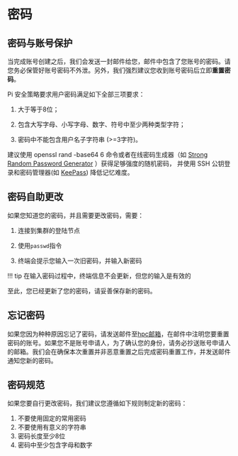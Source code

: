 # 密码

## 密码与账号保护

当完成账号创建之后，我们会发送一封邮件给您，邮件中包含了您账号的密码。请您务必保管好账号密码不外泄。另外，我们强烈建议您收到账号密码后立即**重置密码**。

Pi 安全策略要求用户密码满足如下全部三项要求：

1. 大于等于8位；

2. 包含大写字母、小写字母、数字、符号中至少两种类型字符；

3. 密码中不能包含用户名子字符串 (>=3字符)。

建议使用 openssl rand -base64 6 命令或者在线密码生成器（如 [Strong Random Password Generator](https://passwordsgenerator.net) ）获得足够强度的随机密码，
并使用 SSH 公钥登录和密码管理器(如 [KeePass](https://keepass.info)) 降低记忆难度。


## 密码自助更改

如果您知道您的密码，并且需要更改密码，需要：

1. 连接到集群的登陆节点

2. 使用`passwd`指令

3. 终端会提示您输入一次旧密码，并输入新密码


!!! tip
    在输入密码过程中，终端信息不会更新，但您的输入是有效的

至此，您已经更新了您的密码，请妥善保存新的密码。

## 忘记密码

如果您因为种种原因忘记了密码，请发送邮件至[hpc邮箱](mailto:hpc@sjtu.eud.cn)，在邮件中注明您要重置密码的账号。如果您不是账号申请人，为了确认您的身份，请务必抄送账号申请人的邮箱。我们会在确保本次重置并非恶意重置之后完成密码重置工作，并发送邮件通知您新的密码。

## 密码规范

如果您要自行更改密码，我们建议您遵循如下规则制定新的密码：

1. 不要使用固定的常用密码
2. 不要使用有意义的字符串
3. 密码长度至少8位
4. 密码中至少包含字母和数字
